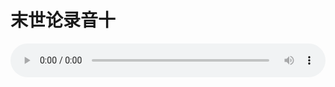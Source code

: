 # 末世论录音十

<audio style="width: 100%;" preload="false" controls controlslist="nodownload"><source src="//file.simai.life/audio/mp3/old/27431.mp3" type="audio/mpeg">Your browser does not support the audio element.</audio>


